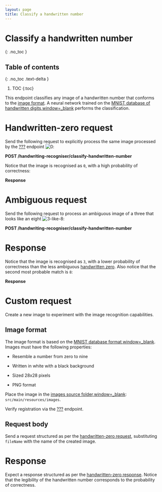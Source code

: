 ```yaml
---
layout: page
title: Classify a handwritten number
---
```


# Classify a handwritten number
{: .no_toc }

## Table of contents
{: .no_toc .text-delta }

1. TOC
{:toc}

This endpoint classifies any image of a handwritten number that conforms
to the [image format](#_image_format). A neural network trained on the
[MNIST database of handwritten
digits,window=\_blank](https://en.wikipedia.org/wiki/MNIST_database)
performs the classification.

# Handwritten-zero request

Send the following request to explicitly process the same image
processed by the [???](#tutorial/classify-handwritten-zero.adoc)
endpoint
![0](https://github.com/jon-hatfield-tech-writing/ai-demo/blob/main/src/main/resources/images/0.png?raw=true):

**POST /handwriting-recogniser/classify-handwritten-number**

Notice that the image is recognised as `0`, with a high probability of
correctness:

**Response**

# Ambiguous request

Send the following request to process an ambiguous image of a three that
looks like an eight
![3-like-8](https://github.com/jon-hatfield-tech-writing/ai-demo/blob/main/src/main/resources/images/3-that-looks-like-8.png?raw=true):

**POST /handwriting-recogniser/classify-handwritten-number**

# Response

Notice that the image is recognised as `3`, with a lower probability of
correctness than the less ambiguous [handwritten
zero](#_handwritten_zero_request). Also notice that the second most
probable match is `8`:

**Response**

# Custom request

Create a new image to experiment with the image recognition
capabilities.

## Image format

The image format is based on the [MNIST database
format,window=\_blank](https://en.wikipedia.org/wiki/MNIST_database).
Images must have the following properties:

-   Resemble a number from zero to nine

-   Written in white with a black background

-   Sized 28x28 pixels

-   PNG format

Place the image in the [images source
folder,window=\_blank](https://github.com/jon-hatfield-tech-writing/ai-demo/tree/main/src/main/resources/images):
`src/main/resources/images`.

Verify registration via the
[???](#tutorial/list-example-input-images.adoc) endpoint.

## Request body

Send a request structured as per the [handwritten-zero
request](#_handwritten_zero_request), substituting `fileName` with the
name of the created image.

# Response

Expect a response structured as per the [handwritten-zero
response](#handwritten-zero-response). Notice that the legibility of the
handwritten number corresponds to the probability of correctness.
